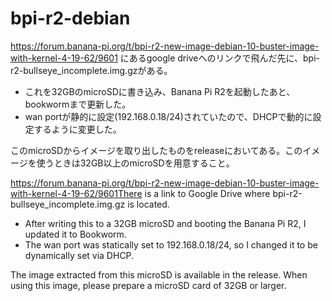 # bpi-r2-debian

https://forum.banana-pi.org/t/bpi-r2-new-image-debian-10-buster-image-with-kernel-4-19-62/9601
にあるgoogle driveへのリンクで飛んだ先に、bpi-r2-bullseye_incomplete.img.gzがある。

* これを32GBのmicroSDに書き込み、Banana Pi R2を起動したあと、bookwormまで更新した。
* wan portが静的に設定(192.168.0.18/24)されていたので、DHCPで動的に設定するように変更した。

このmicroSDからイメージを取り出したものをreleaseにおいてある。このイメージを使うときは32GB以上のmicroSDを用意すること。

https://forum.banana-pi.org/t/bpi-r2-new-image-debian-10-buster-image-with-kernel-4-19-62/9601There is a link to Google Drive where bpi-r2-bullseye_incomplete.img.gz is located.

* After writing this to a 32GB microSD and booting the Banana Pi R2, I updated it to Bookworm.
* The wan port was statically set to 192.168.0.18/24, so I changed it to be dynamically set via DHCP.

The image extracted from this microSD is available in the release. When using this image, please prepare a microSD card of 32GB or larger.
